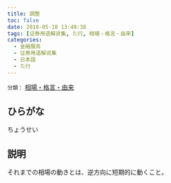 ```yaml
---
title: 調整
toc: false
date: 2018-05-18 13:49:38
tags: [证券用语解说集, た行, 相場・格言・由来]
categories:
  - 金融服务
  - 证券用语解说集
  - 日本語
  - た行
---
```


`分類：` [相場・格言・由来](/tags/相場・格言・由来/)

## ひらがな

ちょうせい

## 説明

それまでの相場の動きとは、逆方向に短期的に動くこと。
